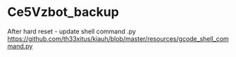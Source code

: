 # Ce5Vzbot_backup
After hard reset - update shell command .py https://github.com/th33xitus/kiauh/blob/master/resources/gcode_shell_command.py
